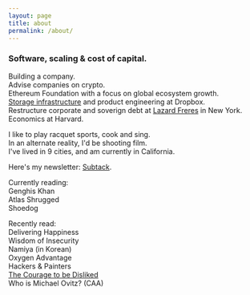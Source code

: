 ```yaml
---
layout: page
title: about
permalink: /about/
---
```


<h3>Software, scaling & cost of capital.</h3>

Building a company.<br/>
Advise companies on crypto.<br/>
Ethereum Foundation with a focus on global ecosystem growth.<br/>
[Storage infrastructure][magic-pocket] and product engineering at Dropbox.<br/>
Restructure corporate and soverign debt at [Lazard Freres][lazard-link] in New York.<br/>
Economics at Harvard.

I like to play racquet sports, cook and sing.<br/>
In an alternate reality, I'd be shooting film.<br/>
I've lived in 9 cities, and am currently in California.

Here's my newsletter: [Subtack][substack-link].

Currently reading:<br/>
Genghis Khan<br/>
Atlas Shrugged<br/>
Shoedog<br/>

Recently read: <br/>
Delivering Happiness<br/>
Wisdom of Insecurity<br/>
Namiya (in Korean)<br/>
Oxygen Advantage<br/>
Hackers & Painters<br/>
[The Courage to be Disliked][courage-link]<br/>
Who is Michael Ovitz? (CAA)<br/>


[ef-link]: https://ethereum.org/
[magic-pocket]: https://blogs.dropbox.com/tech/2016/03/magic-pocket-infrastructure/
[thinking-in-bets-link]: https://www.amazon.com/dp/B074DG9LQF/ref=dp-kindle-redirect?_encoding=UTF8&btkr=1
[grants-link]: https://blog.ethereum.org/2018/03/07/announcing-beneficiaries-ethereum-foundation-grants/
[nosedive-link]: https://www.youtube.com/watch?v=ikmrzoxnQ3Q
[courage-link]: https://www.amazon.com/dp/B078MDSV8T/ref=dp-kindle-redirect?_encoding=UTF8&btkr=1
[lazard-link]: https://en.wikipedia.org/wiki/Lazard#Financial_advisory
[beyond-blocks]: https://www.youtube.com/watch?v=Ob31hbfSQAs
[substack-link]: https://jonchoi.substack.com/p/permaplanting-

